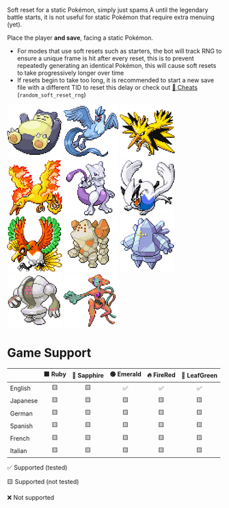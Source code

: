 Soft reset for a static Pokémon, simply just spams A until the legendary battle starts, it is not useful for static Pokémon that require extra menuing (yet).

Place the player **and save**, facing a static Pokémon.

- For modes that use soft resets such as starters, the bot will track RNG to ensure a unique frame is hit after every reset, this is to prevent repeatedly generating an identical Pokémon, this will cause soft resets to take progressively longer over time
- If resets begin to take too long, it is recommended to start a new save file with a different TID to reset this delay or check out [💎 Cheats](https://github.com/40Cakes/pokebot-gen3/wiki/%F0%9F%92%8E-Cheats) (`random_soft_reset_rng`)

![](https://raw.githubusercontent.com/40Cakes/pokebot-gen3/main/sprites/pokemon/normal/Snorlax.png) ![](https://raw.githubusercontent.com/40Cakes/pokebot-gen3/main/sprites/pokemon/normal/Articuno.png) ![](https://raw.githubusercontent.com/40Cakes/pokebot-gen3/main/sprites/pokemon/normal/Zapdos.png) ![](https://raw.githubusercontent.com/40Cakes/pokebot-gen3/main/sprites/pokemon/normal/Moltres.png) ![](https://raw.githubusercontent.com/40Cakes/pokebot-gen3/main/sprites/pokemon/normal/Mewtwo.png) ![](https://raw.githubusercontent.com/40Cakes/pokebot-gen3/main/sprites/pokemon/normal/Lugia.png) ![](https://raw.githubusercontent.com/40Cakes/pokebot-gen3/main/sprites/pokemon/normal/Ho-Oh.png) ![](https://raw.githubusercontent.com/40Cakes/pokebot-gen3/main/sprites/pokemon/normal/Regirock.png) ![](https://raw.githubusercontent.com/40Cakes/pokebot-gen3/main/sprites/pokemon/normal/Regice.png) ![](https://raw.githubusercontent.com/40Cakes/pokebot-gen3/main/sprites/pokemon/normal/Registeel.png) ![](https://raw.githubusercontent.com/40Cakes/pokebot-gen3/main/sprites/pokemon/normal/Deoxys.png)

# Game Support
|          | 🟥 Ruby | 🔷 Sapphire | 🟢 Emerald | 🔥 FireRed | 🌿 LeafGreen |
|:---------|:-------:|:-----------:|:----------:|:----------:|:------------:|
| English  |    🟨    |      🟨      |     ✅      |     ✅      |      ✅       |
| Japanese |    🟨    |      🟨      |     🟨      |     🟨      |      🟨       |
| German   |    🟨    |      🟨      |     🟨      |     🟨      |      🟨       |
| Spanish  |    🟨    |      🟨      |     🟨      |     🟨      |      🟨       |
| French   |    🟨    |      🟨      |     🟨      |     🟨      |      🟨       |
| Italian  |    🟨    |      🟨      |     🟨      |     🟨      |      🟨       |

✅ Supported (tested)

🟨 Supported (not tested)

❌ Not supported
